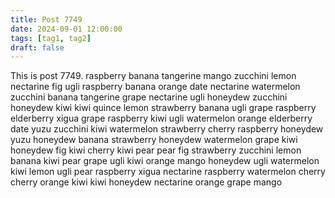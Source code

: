 ```yaml
---
title: Post 7749
date: 2024-09-01 12:00:00
tags: [tag1, tag2]
draft: false
---
```

This is post 7749.
raspberry
banana
tangerine
mango
zucchini
lemon
nectarine
fig
ugli
raspberry
banana
orange
date
nectarine
watermelon
zucchini
banana
tangerine
grape
nectarine
ugli
honeydew
zucchini
honeydew
kiwi
kiwi
quince
lemon
strawberry
banana
ugli
grape
raspberry
elderberry
xigua
grape
raspberry
kiwi
ugli
watermelon
orange
elderberry
date
yuzu
zucchini
kiwi
watermelon
strawberry
cherry
raspberry
honeydew
yuzu
honeydew
banana
strawberry
honeydew
watermelon
grape
kiwi
honeydew
fig
kiwi
cherry
kiwi
pear
pear
fig
strawberry
zucchini
lemon
banana
kiwi
pear
grape
ugli
kiwi
orange
mango
honeydew
ugli
watermelon
kiwi
lemon
ugli
pear
raspberry
xigua
nectarine
raspberry
watermelon
cherry
cherry
orange
kiwi
kiwi
honeydew
nectarine
orange
grape
mango

